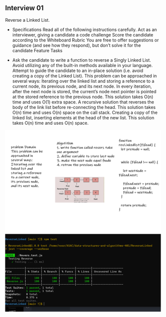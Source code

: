 ## Interview 01

Reverse a Linked List.

- Specifications
Read all of the following instructions carefully.
Act as an interviewer, giving a candidate a code challenge
Score the candidate according to the Whiteboard Rubric
You are free to offer suggestions or guidance (and see how they respond), but don’t solve it for the candidate
Feature Tasks

-  Ask the candidate to write a function to reverse a Singly Linked List.
Avoid utilizing any of the built-in methods available in your language.
Attempt to guide the candidate to an in-place solution (i.e. avoid creating a copy of the Linked List).
This problem can be approached in several ways:
Iterating over the linked list and storing a reference to a current node, its previous node, and its next node.
In every iteration, after the next node is stored, the current’s node next pointer is pointed at the stored reference to the previous node.
This solution takes O(n) time and uses O(1) extra space.
A recursive solution that reverses the body of the link list before re-connecting the head.
This solution takes O(n) time and uses O(n) space on the call stack.
Creating a copy of the linked list, inserting elements at the head of the new list.
This solution takes O(n) time and uses O(n) space.

![img](code99.png) 
![img](code999.png) 